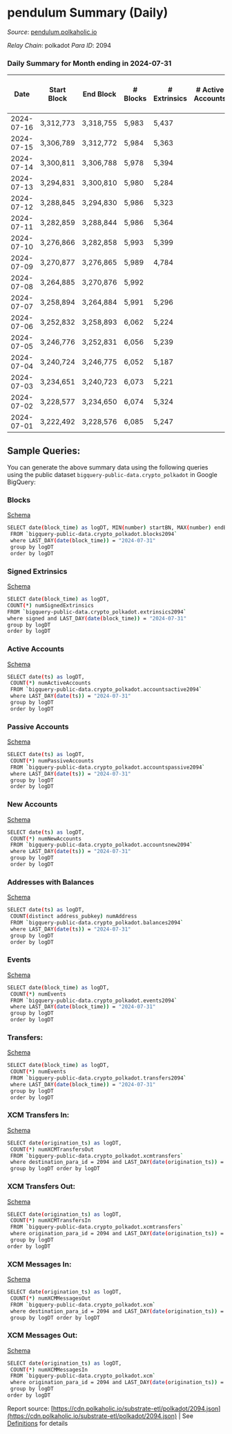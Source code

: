 # pendulum Summary (Daily)

_Source_: [pendulum.polkaholic.io](https://pendulum.polkaholic.io)

*Relay Chain*: polkadot
*Para ID*: 2094



### Daily Summary for Month ending in 2024-07-31


| Date    | Start Block | End Block | # Blocks | # Extrinsics | # Active Accounts | # Passive Accounts | # New Accounts | # Addresses | # Events  | # Transfers ($USD) | # XCM Transfers In ($USD) | # XCM Transfers Out ($USD) | # XCM In | # XCM Out | Issues |
|---------|-------------|-----------|----------|--------------|-------------------|--------------------|----------------|-------------|-----------|--------------------|---------------------------|----------------------------|----------|-----------|--------|
| 2024-07-16 | 3,312,773 | 3,318,755 | 5,983 | 5,437 |  |  |  | 2,232 | 49,910 | 90  |   |   |  |  |  |
| 2024-07-15 | 3,306,789 | 3,312,772 | 5,984 | 5,363 |  |  |  | 2,226 | 49,331 | 54  |   |   |  |  |  |
| 2024-07-14 | 3,300,811 | 3,306,788 | 5,978 | 5,394 |  |  |  | 2,226 | 51,812 | 80  |   |   |  |  |  |
| 2024-07-13 | 3,294,831 | 3,300,810 | 5,980 | 5,284 |  |  |  | 2,226 | 51,167 | 50  |   |   |  |  |  |
| 2024-07-12 | 3,288,845 | 3,294,830 | 5,986 | 5,323 |  |  |  | 2,225 | 51,402 | 67  |   |   |  |  |  |
| 2024-07-11 | 3,282,859 | 3,288,844 | 5,986 | 5,364 |  |  |  | 2,223 | 51,913 | 96  |   |   |  |  |  |
| 2024-07-10 | 3,276,866 | 3,282,858 | 5,993 | 5,399 |  |  |  | 2,219 | 52,017 | 101  |   |   |  |  |  |
| 2024-07-09 | 3,270,877 | 3,276,865 | 5,989 | 4,784 |  |  |  |  | 48,990 | 113  |   |   |  |  |  |
| 2024-07-08 | 3,264,885 | 3,270,876 | 5,992 |  |  |  |  |  |  |   |   |   |  |  |  |
| 2024-07-07 | 3,258,894 | 3,264,884 | 5,991 | 5,296 |  |  |  |  | 51,392 | 134  |   |   |  |  |  |
| 2024-07-06 | 3,252,832 | 3,258,893 | 6,062 | 5,224 |  |  |  |  | 50,977 | 94  |   |   |  |  |  |
| 2024-07-05 | 3,246,776 | 3,252,831 | 6,056 | 5,239 |  |  |  |  | 51,094 | 73  |   |   |  |  |  |
| 2024-07-04 | 3,240,724 | 3,246,775 | 6,052 | 5,187 |  |  |  |  | 50,674 | 61  |   |   |  |  |  |
| 2024-07-03 | 3,234,651 | 3,240,723 | 6,073 | 5,221 |  |  |  |  | 50,912 | 39  |   |   |  |  |  |
| 2024-07-02 | 3,228,577 | 3,234,650 | 6,074 | 5,324 |  |  |  |  | 52,139 | 193  |   |   |  |  |  |
| 2024-07-01 | 3,222,492 | 3,228,576 | 6,085 | 5,247 |  |  |  |  | 50,704 | 68  |   |   |  |  |  |

## Sample Queries:
You can generate the above summary data using the following queries using the public dataset `bigquery-public-data.crypto_polkadot` in Google BigQuery:


### Blocks 

[Schema](https://github.com/colorfulnotion/substrate-etl/blob/main/schema/blocks.json)

```bash
SELECT date(block_time) as logDT, MIN(number) startBN, MAX(number) endBN, COUNT(*) numBlocks 
 FROM `bigquery-public-data.crypto_polkadot.blocks2094`  
 where LAST_DAY(date(block_time)) = "2024-07-31" 
 group by logDT 
 order by logDT
```

### Signed Extrinsics 

[Schema](https://github.com/colorfulnotion/substrate-etl/blob/main/schema/extrinsics.json)

```bash
SELECT date(block_time) as logDT, 
COUNT(*) numSignedExtrinsics 
FROM `bigquery-public-data.crypto_polkadot.extrinsics2094`  
where signed and LAST_DAY(date(block_time)) = "2024-07-31" 
group by logDT 
order by logDT
```

### Active Accounts 

[Schema](https://github.com/colorfulnotion/substrate-etl/blob/main/schema/accountsactive.json)

```bash
SELECT date(ts) as logDT, 
 COUNT(*) numActiveAccounts 
 FROM `bigquery-public-data.crypto_polkadot.accountsactive2094` 
 where LAST_DAY(date(ts)) = "2024-07-31" 
 group by logDT 
 order by logDT
```

### Passive Accounts 

[Schema](https://github.com/colorfulnotion/substrate-etl/blob/main/schema/accountspassive.json)

```bash
SELECT date(ts) as logDT, 
 COUNT(*) numPassiveAccounts 
 FROM `bigquery-public-data.crypto_polkadot.accountspassive2094` 
 where LAST_DAY(date(ts)) = "2024-07-31" 
 group by logDT 
 order by logDT
```

### New Accounts 

[Schema](https://github.com/colorfulnotion/substrate-etl/blob/main/schema/accountsnew.json)

```bash
SELECT date(ts) as logDT, 
 COUNT(*) numNewAccounts 
 FROM `bigquery-public-data.crypto_polkadot.accountsnew2094` 
 where LAST_DAY(date(ts)) = "2024-07-31" 
 group by logDT
 order by logDT
```

### Addresses with Balances 

[Schema](https://github.com/colorfulnotion/substrate-etl/blob/main/schema/balances.json)

```bash
SELECT date(ts) as logDT,
 COUNT(distinct address_pubkey) numAddress 
 FROM `bigquery-public-data.crypto_polkadot.balances2094` 
 where LAST_DAY(date(ts)) = "2024-07-31" 
 group by logDT 
 order by logDT
```

### Events 

[Schema](https://github.com/colorfulnotion/substrate-etl/blob/main/schema/events.json)

```bash
SELECT date(block_time) as logDT, 
 COUNT(*) numEvents 
 FROM `bigquery-public-data.crypto_polkadot.events2094` 
 where LAST_DAY(date(block_time)) = "2024-07-31" 
 group by logDT 
 order by logDT
```

### Transfers:

[Schema](https://github.com/colorfulnotion/substrate-etl/blob/main/schema/transfers.json)

```bash
SELECT date(block_time) as logDT, 
 COUNT(*) numEvents 
 FROM `bigquery-public-data.crypto_polkadot.transfers2094` 
 where LAST_DAY(date(block_time)) = "2024-07-31" 
 group by logDT 
 order by logDT
```

### XCM Transfers In: 

[Schema](https://github.com/colorfulnotion/substrate-etl/blob/main/schema/xcmtransfers.json)

```bash
SELECT date(origination_ts) as logDT, 
 COUNT(*) numXCMTransfersOut 
 FROM `bigquery-public-data.crypto_polkadot.xcmtransfers` 
 where destination_para_id = 2094 and LAST_DAY(date(origination_ts)) = "2024-07-31" 
 group by logDT order by logDT
```

### XCM Transfers Out: 

[Schema](https://github.com/colorfulnotion/substrate-etl/blob/main/schema/xcmtransfers.json)

```bash
SELECT date(origination_ts) as logDT, 
 COUNT(*) numXCMTransfersIn 
 FROM `bigquery-public-data.crypto_polkadot.xcmtransfers` 
 where origination_para_id = 2094 and LAST_DAY(date(origination_ts)) = "2024-07-31" 
 group by logDT 
order by logDT
```

### XCM Messages In: 

[Schema](https://github.com/colorfulnotion/substrate-etl/blob/main/schema/xcm.json)

```bash
SELECT date(origination_ts) as logDT, 
 COUNT(*) numXCMMessagesOut 
 FROM `bigquery-public-data.crypto_polkadot.xcm` 
 where destination_para_id = 2094 and LAST_DAY(date(origination_ts)) = "2024-07-31" 
 group by logDT order by logDT
```

### XCM Messages Out: 

[Schema](https://github.com/colorfulnotion/substrate-etl/blob/main/schema/xcm.json)

```bash
SELECT date(origination_ts) as logDT, 
 COUNT(*) numXCMMessagesIn 
 FROM `bigquery-public-data.crypto_polkadot.xcm` 
 where origination_para_id = 2094 and LAST_DAY(date(origination_ts)) = "2024-07-31" 
 group by logDT 
order by logDT
```


Report source: [https://cdn.polkaholic.io/substrate-etl/polkadot/2094.json](https://cdn.polkaholic.io/substrate-etl/polkadot/2094.json) | See [Definitions](/DEFINITIONS.md) for details

